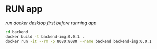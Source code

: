 # RUN app
*run docker desktop first before running app*
```bash
cd backend
docker build -t backend-img:0.0.1 .
docker run -it --rm -p 8080:8080 --name backend backend-img:0.0.1
```